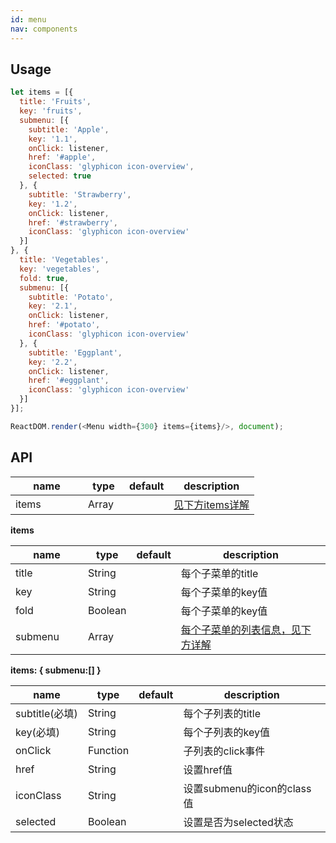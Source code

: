 ```yaml
---
id: menu
nav: components
---
```


## Usage
```js
let items = [{
  title: 'Fruits',
  key: 'fruits',
  submenu: [{
    subtitle: 'Apple',
    key: '1.1',
    onClick: listener,
    href: '#apple',
    iconClass: 'glyphicon icon-overview',
    selected: true
  }, {
    subtitle: 'Strawberry',
    key: '1.2',
    onClick: listener,
    href: '#strawberry',
    iconClass: 'glyphicon icon-overview'
  }]
}, {
  title: 'Vegetables',
  key: 'vegetables',
  fold: true,
  submenu: [{
    subtitle: 'Potato',
    key: '2.1',
    onClick: listener,
    href: '#potato',
    iconClass: 'glyphicon icon-overview'
  }, {
    subtitle: 'Eggplant',
    key: '2.2',
    onClick: listener,
    href: '#eggplant',
    iconClass: 'glyphicon icon-overview'
  }]
}];

ReactDOM.render(<Menu width={300} items={items}/>, document);
```

## API
<table>
  <thead>
    <tr>
      <th style="width: 100px;">name</th>
      <th style="width: 50px;">type</th>
      <th style="width: 50px;">default</th>
      <th>description</th>
    </tr>
  </thead>
  <tbody>
    <tr>
      <td>items</td>
      <td>Array</td>
      <td></td>
      <td><a href="#items">见下方items详解</a></td>
    </tr>
  </tbody>
</table>

**items**
<table id="items">
  <thead>
    <tr>
      <th style="width: 100px;">name</th>
      <th style="width: 50px;">type</th>
      <th style="width: 50px;">default</th>
      <th>description</th>
    </tr>
  </thead>
  <tbody>
    <tr>
      <td>title</td>
      <td>String</td>
      <td></td>
      <td>每个子菜单的title</td>
    </tr>
    <tr>
      <td>key</td>
      <td>String</td>
      <td></td>
      <td>每个子菜单的key值</td>
    </tr>
    <tr>
      <td>fold</td>
      <td>Boolean</td>
      <td></td>
      <td>每个子菜单的key值</td>
    </tr>
    <tr>
      <td>submenu</td>
      <td>Array</td>
      <td></td>
      <td><a href="#items-submenu">每个子菜单的列表信息，见下方详解</a></td>
    </tr>
  </tbody>
</table>

**items: { submenu:[] }**
<table id="items-submenu">
  <thead>
    <tr>
      <th style="width: 100px;">name</th>
      <th style="width: 50px;">type</th>
      <th style="width: 50px;">default</th>
      <th>description</th>
    </tr>
  </thead>
  <tbody>
    <tr>
      <td>subtitle(必填)</td>
      <td>String</td>
      <td></td>
      <td>每个子列表的title</td>
    </tr>
    <tr>
      <td>key(必填)</td>
      <td>String</td>
      <td></td>
      <td>每个子列表的key值</td>
    </tr>
    <tr>
      <td>onClick</td>
      <td>Function</td>
      <td></td>
      <td>子列表的click事件</td>
    </tr>
    <tr>
      <td>href</td>
      <td>String</td>
      <td></td>
      <td>设置href值</td>
    </tr>
    <tr>
      <td>iconClass</td>
      <td>String</td>
      <td></td>
      <td>设置submenu的icon的class值</td>
    </tr>
    <tr>
      <td>selected</td>
      <td>Boolean</td>
      <td></td>
      <td>设置是否为selected状态</td>
    </tr>
  </tbody>
</table>
